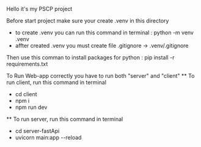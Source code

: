 Hello it's my PSCP project

Before start project make sure your create .venv in this directory

- to create .venv you can run this command in terminal : python -m venv .venv
- affter created .venv you must create file .gitignore -> .venv/.gitignore

Then use this comman to install packages for python : pip install -r requirements.txt

To Run Web-app correctly you have to run both "server" and "client"
\*\* To run client, run this command in terminal

- cd client
- npm i
- npm run dev

\*\* To run server, run this command in terminal

- cd server-fastApi
- uvicorn main:app --reload

